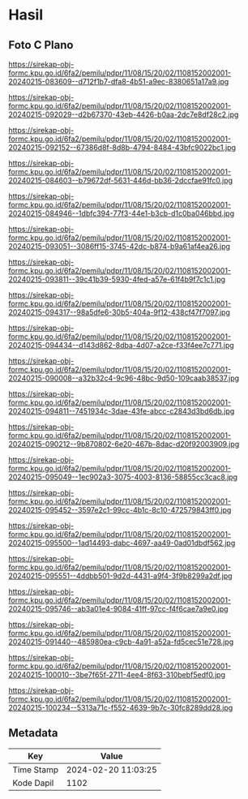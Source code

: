 # Hasil

## Foto C Plano

https://sirekap-obj-formc.kpu.go.id/6fa2/pemilu/pdpr/11/08/15/20/02/1108152002001-20240215-083609--d712f1b7-dfa8-4b51-a9ec-8380651a17a9.jpg

https://sirekap-obj-formc.kpu.go.id/6fa2/pemilu/pdpr/11/08/15/20/02/1108152002001-20240215-092029--d2b67370-43eb-4426-b0aa-2dc7e8df28c2.jpg

https://sirekap-obj-formc.kpu.go.id/6fa2/pemilu/pdpr/11/08/15/20/02/1108152002001-20240215-092152--67386d8f-8d8b-4794-8484-43bfc9022bc1.jpg

https://sirekap-obj-formc.kpu.go.id/6fa2/pemilu/pdpr/11/08/15/20/02/1108152002001-20240215-084603--b79672df-5631-446d-bb36-2dccfae91fc0.jpg

https://sirekap-obj-formc.kpu.go.id/6fa2/pemilu/pdpr/11/08/15/20/02/1108152002001-20240215-084946--1dbfc394-77f3-44e1-b3cb-d1c0ba046bbd.jpg

https://sirekap-obj-formc.kpu.go.id/6fa2/pemilu/pdpr/11/08/15/20/02/1108152002001-20240215-093051--3086ff15-3745-42dc-b874-b9a61af4ea26.jpg

https://sirekap-obj-formc.kpu.go.id/6fa2/pemilu/pdpr/11/08/15/20/02/1108152002001-20240215-093811--39c41b39-5930-4fed-a57e-61f4b9f7c1c1.jpg

https://sirekap-obj-formc.kpu.go.id/6fa2/pemilu/pdpr/11/08/15/20/02/1108152002001-20240215-094317--98a5dfe6-30b5-404a-9f12-438cf47f7097.jpg

https://sirekap-obj-formc.kpu.go.id/6fa2/pemilu/pdpr/11/08/15/20/02/1108152002001-20240215-094434--d143d862-8dba-4d07-a2ce-f33f4ee7c771.jpg

https://sirekap-obj-formc.kpu.go.id/6fa2/pemilu/pdpr/11/08/15/20/02/1108152002001-20240215-090008--a32b32c4-9c96-48bc-9d50-109caab38537.jpg

https://sirekap-obj-formc.kpu.go.id/6fa2/pemilu/pdpr/11/08/15/20/02/1108152002001-20240215-094811--7451934c-3dae-43fe-abcc-c2843d3bd6db.jpg

https://sirekap-obj-formc.kpu.go.id/6fa2/pemilu/pdpr/11/08/15/20/02/1108152002001-20240215-090212--9b870802-6e20-467b-8dac-d20f92003909.jpg

https://sirekap-obj-formc.kpu.go.id/6fa2/pemilu/pdpr/11/08/15/20/02/1108152002001-20240215-095049--1ec902a3-3075-4003-8136-58855cc3cac8.jpg

https://sirekap-obj-formc.kpu.go.id/6fa2/pemilu/pdpr/11/08/15/20/02/1108152002001-20240215-095452--3597e2c1-99cc-4b1c-8c10-472579843ff0.jpg

https://sirekap-obj-formc.kpu.go.id/6fa2/pemilu/pdpr/11/08/15/20/02/1108152002001-20240215-095500--1ad14493-dabc-4697-aa49-0ad01dbdf562.jpg

https://sirekap-obj-formc.kpu.go.id/6fa2/pemilu/pdpr/11/08/15/20/02/1108152002001-20240215-095551--4ddbb501-9d2d-4431-a9f4-3f9b8299a2df.jpg

https://sirekap-obj-formc.kpu.go.id/6fa2/pemilu/pdpr/11/08/15/20/02/1108152002001-20240215-095746--ab3a01e4-9084-41ff-97cc-f4f6cae7a9e0.jpg

https://sirekap-obj-formc.kpu.go.id/6fa2/pemilu/pdpr/11/08/15/20/02/1108152002001-20240215-091440--485980ea-c9cb-4a91-a52a-fd5cec51e728.jpg

https://sirekap-obj-formc.kpu.go.id/6fa2/pemilu/pdpr/11/08/15/20/02/1108152002001-20240215-100010--3be7f65f-2711-4ee4-8f63-310bebf5edf0.jpg

https://sirekap-obj-formc.kpu.go.id/6fa2/pemilu/pdpr/11/08/15/20/02/1108152002001-20240215-100234--5313a71c-f552-4639-9b7c-30fc8289dd28.jpg


## Metadata

| Key        | Value               |
| ---------- | ------------------- |
| Time Stamp | 2024-02-20 11:03:25 |
| Kode Dapil | 1102                |



